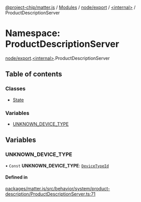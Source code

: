 [@project-chip/matter.js](../README.md) / [Modules](../modules.md) / [node/export](node_export.md) / [\<internal\>](node_export._internal_.md) / ProductDescriptionServer

# Namespace: ProductDescriptionServer

[node/export](node_export.md).[\<internal\>](node_export._internal_.md).ProductDescriptionServer

## Table of contents

### Classes

- [State](../classes/node_export._internal_.ProductDescriptionServer.State.md)

### Variables

- [UNKNOWN\_DEVICE\_TYPE](node_export._internal_.ProductDescriptionServer.md#unknown_device_type)

## Variables

### UNKNOWN\_DEVICE\_TYPE

• `Const` **UNKNOWN\_DEVICE\_TYPE**: [`DeviceTypeId`](datatype_export.md#devicetypeid)

#### Defined in

[packages/matter.js/src/behavior/system/product-description/ProductDescriptionServer.ts:71](https://github.com/project-chip/matter.js/blob/0c058ae17fdba4c0b89b8b13c309011d51782299/packages/matter.js/src/behavior/system/product-description/ProductDescriptionServer.ts#L71)
